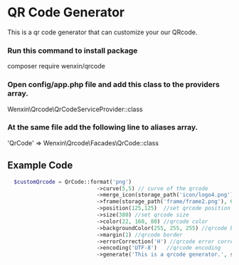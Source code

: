 # QR Code Generator

This is a qr code generator that can customize your our QRcode.

### Run this command to install package
composer require wenxin/qrcode

### Open config/app.php file and add this class to the providers array.
Wenxin\Qrcode\QrCodeServiceProvider::class

### At the same file add the following line to aliases array.
'QrCode' => Wenxin\Qrcode\Facades\QrCode::class


## Example Code
```php
  $customQrcode = QrCode::format('png')     
                            ->curve(5,5) // curve of the qrcode
                            ->merge_icon(storage_path('icon/logo4.png'))  // merge icon at the center of the qrcode
                            ->frame(storage_path('frame/frame2.png'), 630, 630) //frame file , frame with and height  
                            ->position(125,125)  //set qrcode position x and y in the frame 
                            ->size(380) //set qrcode size                                                                   
                            ->color(22, 160, 80) //qrcode color
                            ->backgroundColor(255, 255, 255) //qrcode background color
                            ->margin(1) //qrcode border                       
                            ->errorCorrection('H') //qrcode error correction  
                            ->encoding('UTF-8')   //qrcode encoding                         
                            ->generate('This is a qrcode generator.', storage_path('qrcode.png')); //value and qrcode path
```
